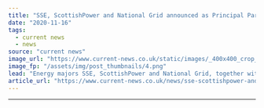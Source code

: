 ```yaml
---
title: "SSE, ScottishPower and National Grid announced as Principal Partners for COP26"
date: "2020-11-16"
tags: 
  - current news
  - news
source: "current news"
image_url: "https://www.current-news.co.uk/static/images/_400x400_crop_center-center/COP26-logo-credit-UN-Climate-Change-Conference.png"
image_fp: "/assets/img/post_thumbnails/4.png"
lead: "​Energy majors SSE, ScottishPower and National Grid, together with the NatWest Group have been announced as the first sponsors of the COP26 climate change summit."
article_url: "https://www.current-news.co.uk/news/sse-scottishpower-and-national-grid-announced-as-principal-partners-for-cop26?utm_source=rss-feeds&utm_medium=rss&utm_campaign=rss"
---
```


---
